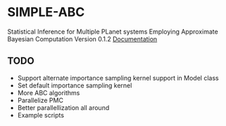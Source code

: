 SIMPLE-ABC
======

Statistical Inference for Multiple PLanet
systems Employing Approximate Bayesian Computation
Version 0.1.2
[Documentation](http://rcmorehead.github.io/SIMPLE-ABC/DOCS/_build/html/index.html)

TODO
----


* Support alternate importance sampling kernel support in Model class
* Set default importance sampling kernel
* More ABC algorithms 
* Parallelize PMC  
* Better parallellization all around 
* Example scripts